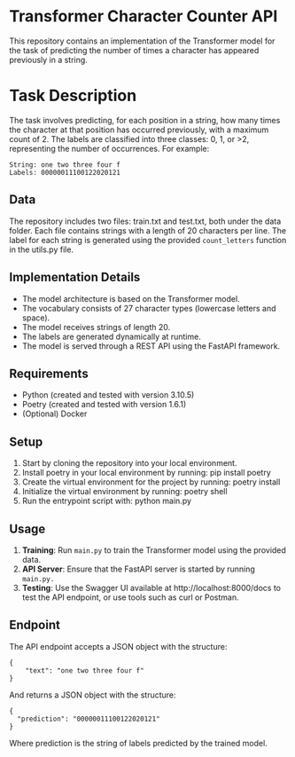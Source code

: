 # Transformer Character Counter API

This repository contains an implementation of the Transformer model for the task of predicting the number of times a character has appeared previously in a string.

# Task Description
The task involves predicting, for each position in a string, how many times the character at that position has occurred previously, with a maximum count of 2. The labels are classified into three classes: 0, 1, or >2, representing the number of occurrences. For example:

```
String: one two three four f
Labels: 00000011100122020121
```

## Data
The repository includes two files: train.txt and test.txt, both under the data folder. Each file contains strings with a length of 20 characters per line. The label for each string is generated using the provided `count_letters` function in the utils.py file.

## Implementation Details
- The model architecture is based on the Transformer model.
- The vocabulary consists of 27 character types (lowercase letters and space).
- The model receives strings of length 20.
- The labels are generated dynamically at runtime.
- The model is served through a REST API using the FastAPI framework.

## Requirements
- Python (created and tested with version 3.10.5)
- Poetry (created and tested with version 1.6.1)
- (Optional) Docker

## Setup
1. Start by cloning the repository into your local environment.
2. Install poetry in your local environment by running: pip install poetry
3. Create the virtual environment for the project by running: poetry install
4. Initialize the virtual environment by running: poetry shell
5. Run the entrypoint script with: python main.py

## Usage

1. **Training**: Run `main.py` to train the Transformer model using the provided data.
2. **API Server**: Ensure that the FastAPI server is started by running `main.py.`
3. **Testing**: Use the Swagger UI available at http://localhost:8000/docs to test the API endpoint, or use tools such as curl or Postman.

## Endpoint

The API endpoint accepts a JSON object with the structure:
```
{
    "text": "one two three four f"
}
```
And returns a JSON object with the structure:
```
{
  "prediction": "00000011100122020121"
}
```
Where prediction is the string of labels predicted by the trained model.


